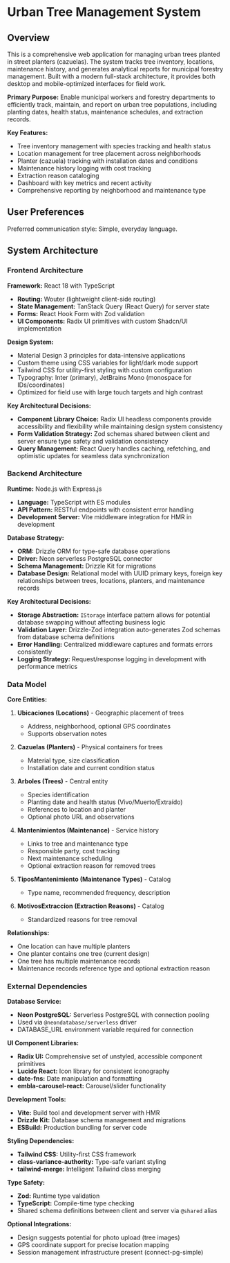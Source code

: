 # Urban Tree Management System

## Overview

This is a comprehensive web application for managing urban trees planted in street planters (cazuelas). The system tracks tree inventory, locations, maintenance history, and generates analytical reports for municipal forestry management. Built with a modern full-stack architecture, it provides both desktop and mobile-optimized interfaces for field work.

**Primary Purpose:** Enable municipal workers and forestry departments to efficiently track, maintain, and report on urban tree populations, including planting dates, health status, maintenance schedules, and extraction records.

**Key Features:**
- Tree inventory management with species tracking and health status
- Location management for tree placement across neighborhoods
- Planter (cazuela) tracking with installation dates and conditions
- Maintenance history logging with cost tracking
- Extraction reason cataloging
- Dashboard with key metrics and recent activity
- Comprehensive reporting by neighborhood and maintenance type

## User Preferences

Preferred communication style: Simple, everyday language.

## System Architecture

### Frontend Architecture

**Framework:** React 18 with TypeScript
- **Routing:** Wouter (lightweight client-side routing)
- **State Management:** TanStack Query (React Query) for server state
- **Forms:** React Hook Form with Zod validation
- **UI Components:** Radix UI primitives with custom Shadcn/UI implementation

**Design System:**
- Material Design 3 principles for data-intensive applications
- Custom theme using CSS variables for light/dark mode support
- Tailwind CSS for utility-first styling with custom configuration
- Typography: Inter (primary), JetBrains Mono (monospace for IDs/coordinates)
- Optimized for field use with large touch targets and high contrast

**Key Architectural Decisions:**
- **Component Library Choice:** Radix UI headless components provide accessibility and flexibility while maintaining design system consistency
- **Form Validation Strategy:** Zod schemas shared between client and server ensure type safety and validation consistency
- **Query Management:** React Query handles caching, refetching, and optimistic updates for seamless data synchronization

### Backend Architecture

**Runtime:** Node.js with Express.js
- **Language:** TypeScript with ES modules
- **API Pattern:** RESTful endpoints with consistent error handling
- **Development Server:** Vite middleware integration for HMR in development

**Database Strategy:**
- **ORM:** Drizzle ORM for type-safe database operations
- **Driver:** Neon serverless PostgreSQL connector
- **Schema Management:** Drizzle Kit for migrations
- **Database Design:** Relational model with UUID primary keys, foreign key relationships between trees, locations, planters, and maintenance records

**Key Architectural Decisions:**
- **Storage Abstraction:** `IStorage` interface pattern allows for potential database swapping without affecting business logic
- **Validation Layer:** Drizzle-Zod integration auto-generates Zod schemas from database schema definitions
- **Error Handling:** Centralized middleware captures and formats errors consistently
- **Logging Strategy:** Request/response logging in development with performance metrics

### Data Model

**Core Entities:**

1. **Ubicaciones (Locations)** - Geographic placement of trees
   - Address, neighborhood, optional GPS coordinates
   - Supports observation notes

2. **Cazuelas (Planters)** - Physical containers for trees
   - Material type, size classification
   - Installation date and current condition status

3. **Arboles (Trees)** - Central entity
   - Species identification
   - Planting date and health status (Vivo/Muerto/Extraído)
   - References to location and planter
   - Optional photo URL and observations

4. **Mantenimientos (Maintenance)** - Service history
   - Links to tree and maintenance type
   - Responsible party, cost tracking
   - Next maintenance scheduling
   - Optional extraction reason for removed trees

5. **TiposMantenimiento (Maintenance Types)** - Catalog
   - Type name, recommended frequency, description

6. **MotivosExtraccion (Extraction Reasons)** - Catalog
   - Standardized reasons for tree removal

**Relationships:**
- One location can have multiple planters
- One planter contains one tree (current design)
- One tree has multiple maintenance records
- Maintenance records reference type and optional extraction reason

### External Dependencies

**Database Service:**
- **Neon PostgreSQL:** Serverless PostgreSQL with connection pooling
- Used via `@neondatabase/serverless` driver
- DATABASE_URL environment variable required for connection

**UI Component Libraries:**
- **Radix UI:** Comprehensive set of unstyled, accessible component primitives
- **Lucide React:** Icon library for consistent iconography
- **date-fns:** Date manipulation and formatting
- **embla-carousel-react:** Carousel/slider functionality

**Development Tools:**
- **Vite:** Build tool and development server with HMR
- **Drizzle Kit:** Database schema management and migrations
- **ESBuild:** Production bundling for server code

**Styling Dependencies:**
- **Tailwind CSS:** Utility-first CSS framework
- **class-variance-authority:** Type-safe variant styling
- **tailwind-merge:** Intelligent Tailwind class merging

**Type Safety:**
- **Zod:** Runtime type validation
- **TypeScript:** Compile-time type checking
- Shared schema definitions between client and server via `@shared` alias

**Optional Integrations:**
- Design suggests potential for photo upload (tree images)
- GPS coordinate support for precise location mapping
- Session management infrastructure present (connect-pg-simple)